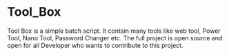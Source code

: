 # Tool_Box
Tool Box is a simple batch script. It contain many tools like  web tool, Power Tool, Nano Tool, Password Changer etc. The full project is open source and open for all Developer who wants to contribute to this project.
